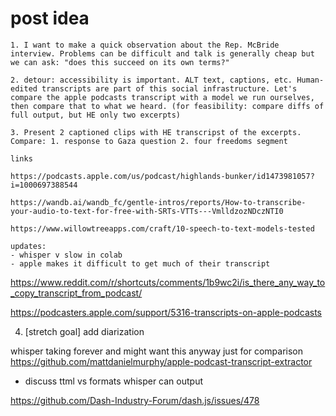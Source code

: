 <!-- not adding date to filename, draft -->

# post idea

    1. I want to make a quick observation about the Rep. McBride interview. Problems can be difficult and talk is generally cheap but we can ask: "does this succeed on its own terms?"

    2. detour: accessibility is important. ALT text, captions, etc. Human-edited transcripts are part of this social infrastructure. Let's compare the apple podcasts transcript with a model we run ourselves, then compare that to what we heard. (for feasibility: compare diffs of full output, but HE only two excerpts)

    3. Present 2 captioned clips with HE transcripst of the excerpts. Compare: 1. response to Gaza question 2. four freedoms segment

    links

    https://podcasts.apple.com/us/podcast/highlands-bunker/id1473981057?i=1000697388544

    https://wandb.ai/wandb_fc/gentle-intros/reports/How-to-transcribe-your-audio-to-text-for-free-with-SRTs-VTTs---VmlldzozNDczNTI0

    https://www.willowtreeapps.com/craft/10-speech-to-text-models-tested

    updates:
    - whisper v slow in colab
    - apple makes it difficult to get much of their transcript

https://www.reddit.com/r/shortcuts/comments/1b9wc2i/is_there_any_way_to_copy_transcript_from_podcast/

https://podcasters.apple.com/support/5316-transcripts-on-apple-podcasts

4. [stretch goal] add diarization

whisper taking forever and might want this anyway just for comparison
https://github.com/mattdanielmurphy/apple-podcast-transcript-extractor

- discuss ttml vs formats whisper can output

https://github.com/Dash-Industry-Forum/dash.js/issues/478